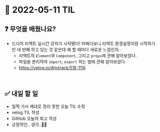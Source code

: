 # 📅 2022-05-11 TIL

## ❓ 무엇을 배웠나요?
- 드디어 리액트 실시간 강의가 시작됐다! 어쩌다보니 리액트 환경설정이랑 시작하기만 네 번째 하고 있는 것 같은데 왜 할 때마다 새로운 느낌인지..
  - 리액트의 `Element`와 `Component`, 그리고 `props`에 관해 알아보았다.
  - 파일을 분리하여 `import`, `export` 하는 법에 관해 알아보았다. 
  - https://velog.io/@jytrack/5월-11일
<br/>

## ✅ 내일 할 일
- 일찍 가서 제대로 정리 못한 오늘 TIL 수정
- velog TIL 작성
- GitHub 오늘의 회고 작성
- 긍정적인.. 생각..😮‍💨
<br/>